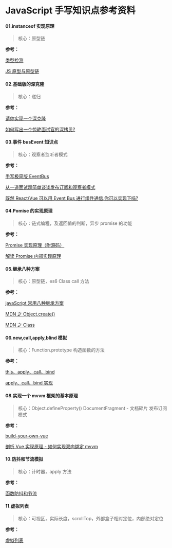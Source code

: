 # JavaScript 手写知识点参考资料

#### 01.instanceof 实现原理

> 核心：原型链

**参考：**

[类型检测](https://juejin.cn/post/6844903494852296711)

[JS 原型与原型链](https://juejin.cn/post/6844903782229213197)

#### 02.基础版的深克隆

> 核心：递归

**参考：**

[请你实现一个深克隆](https://juejin.cn/post/6844903584023183368)

[如何写出一个惊艳面试官的深拷贝?](https://juejin.cn/post/6844903929705136141)

#### 03.事件 busEvent 知识点

> 核心：观察者监听者模式

**参考：**

[手写极简版 EventBus](https://juejin.cn/post/6844903889376919566)

[从一道面试题简单谈谈发布订阅和观察者模式](https://segmentfault.com/a/1190000021272622)

[既然 React/Vue 可以用 Event Bus 进行组件通信,你可以实现下吗?](https://juejin.cn/post/6844903587043082247)

#### 04.Pomise 的实现原理

> 核心：链式编程，及返回值的判断，异步 promise 的功能

**参考：**

[Promise 实现原理（附源码）](https://juejin.cn/post/6844903665686282253)

[解读 Promise 内部实现原理](https://juejin.cn/post/6844903521284784142)

#### 05.继承八种方案

> 核心：原型链，es6 Class call 方法

**参考：**

[javaScript 常用八种继承方案](https://juejin.cn/post/6844903696111763470#heading-6)

[MDN 之 Object.create()](https://developer.mozilla.org/zh-CN/docs/Web/JavaScript/Reference/Global_Objects/Object/create)

[MDN 之 Class](https://developer.mozilla.org/zh-CN/docs/Web/JavaScript/Reference/Classes)

#### 06.new,call,apply,blind 模拟

> 核心：Function.prototype 构造函数的方法

**参考：**

[this、apply、call、bind](https://juejin.cn/post/6844903496253177863#heading-14)

[apply、call、bind 实现](https://juejin.cn/post/6844904136161361933#heading-41)

#### 08.实现一个 mvvm 框架的基本原理

> 核心：Object.defineProperty() DocumentFragment - 文档碎片 发布订阅模式

**参考：**

[build-your-own-vue](https://github.com/jackiewillen/build-your-own-vue)

[剖析 Vue 实现原理 - 如何实现双向绑定 mvvm](https://github.com/DMQ/mvvm)

#### 10.防抖和节流模拟

> 核心：计时器，apply 方法

**参考：**

[函数防抖和节流](https://juejin.cn/post/6844903651278848014)

#### 11.虚拟列表

> 核心：可视区，实际长度，scrollTop，外部盒子相对定位，内部绝对定位

**参考：**

[虚拟列表](https://juejin.cn/post/6844903982742110216#heading-0)
